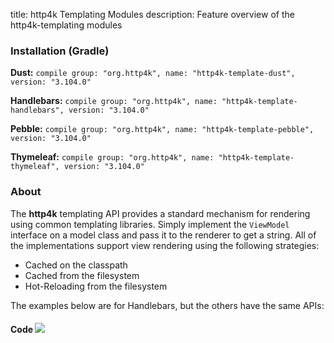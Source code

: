 title: http4k Templating Modules
description: Feature overview of the http4k-templating modules

### Installation (Gradle)
**Dust:** ```compile group: "org.http4k", name: "http4k-template-dust", version: "3.104.0"```

**Handlebars:** ```compile group: "org.http4k", name: "http4k-template-handlebars", version: "3.104.0"```

**Pebble:** ```compile group: "org.http4k", name: "http4k-template-pebble", version: "3.104.0"```

**Thymeleaf:** ```compile group: "org.http4k", name: "http4k-template-thymeleaf", version: "3.104.0"```

### About
The **http4k** templating API provides a standard mechanism for rendering using common templating libraries. Simply implement the `ViewModel` interface on a model class and pass it to the renderer to get a string. All of the implementations support view rendering using the following strategies:

* Cached on the classpath
* Cached from the filesystem
* Hot-Reloading from the filesystem

The examples below are for Handlebars, but the others have the same APIs:

#### Code  [<img class="octocat" src="/img/octocat-32.png"/>](https://github.com/http4k/http4k/blob/master/src/docs/guide/modules/templating/example.kt)

 <script src="https://gist-it.appspot.com/https://github.com/http4k/http4k/blob/master/src/docs/guide/modules/templating/example.kt"></script>

